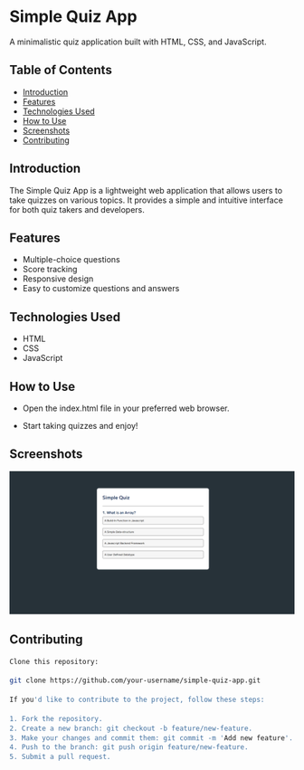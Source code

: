 # Simple Quiz App
A minimalistic quiz application built with HTML, CSS, and JavaScript.

## Table of Contents
- [Introduction](#introduction)
- [Features](#features)
- [Technologies Used](#technologies-used)
- [How to Use](#how-to-use)
- [Screenshots](#screenshots)
- [Contributing](#contributing)

## Introduction
The Simple Quiz App is a lightweight web application that allows users to take quizzes on various topics. It provides a simple and intuitive interface for both quiz takers and developers.

## Features
- Multiple-choice questions
- Score tracking
- Responsive design
- Easy to customize questions and answers

## Technologies Used
- HTML
- CSS
- JavaScript

## How to Use
- Open the index.html file in your preferred web browser.

- Start taking quizzes and enjoy!

## Screenshots
<img src="https://github.com/Hrik-Das/quiz-app/blob/main/image.png?plain=1" alt="quiz"/>

## Contributing

```bash
Clone this repository:

git clone https://github.com/your-username/simple-quiz-app.git

If you'd like to contribute to the project, follow these steps:

1. Fork the repository.
2. Create a new branch: git checkout -b feature/new-feature.
3. Make your changes and commit them: git commit -m 'Add new feature'.
4. Push to the branch: git push origin feature/new-feature.
5. Submit a pull request.

